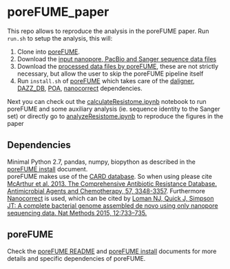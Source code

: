 # poreFUME_paper
This repo allows to reproduce the analysis in the poreFUME paper.
Run ```run.sh``` to setup the analysis, this will:

1.  Clone into [poreFUME](https://github.com/EvdH0/poreFUME).
2.  Download the [input nanopore, PacBio and Sanger sequence data files](http://www.student.dtu.dk/~evand/poreFUME_data/poreFUME_paper_data.tar.gz)
3.  Download the [processed data files by poreFUME](http://www.student.dtu.dk/~evand/poreFUME_data/poreFUME_paper_OUTPUT.tar.gz), these are not strictly necessary, but allow the user to skip the poreFUME pipeline itself
4.  Run ```install.sh``` of [poreFUME](https://github.com/EvdH0/poreFUME) which takes care of the [daligner](https://github.com/thegenemyers/DALIGNER), [DAZZ_DB](https://github.com/thegenemyers/DAZZ_DB), [POA](http://sourceforge.net/projects/poamsa/), [nanocorrect](https://github.com/jts/nanocorrect) dependencies.

Next you can check out the [calculateResistome.ipynb](calculateResistome.ipynb) notebook to run poreFUME and some auxiliary analysis (ie. sequence identity to the Sanger set) or directly go to [analyzeResistome.ipynb](analyzeResistome.ipynb) to reproduce the figures in the paper

## Dependencies
Minimal Python 2.7, pandas, numpy, biopython as described in the [poreFUME install](https://github.com/EvdH0/poreFUME/blob/master/INSTALL.md) document.  
poreFUME makes use of the [CARD database](https://card.mcmaster.ca/). So when using please cite [McArthur et al. 2013. The Comprehensive Antibiotic Resistance Database. Antimicrobial Agents and Chemotherapy, 57, 3348-3357](http://www.ncbi.nlm.nih.gov/pubmed/23650175). Furthermore [Nanocorrect](https://github.com/jts/nanocorrect) is used, which can be cited by [Loman NJ, Quick J, Simpson JT: A complete bacterial genome assembled de novo using only nanopore sequencing data. Nat Methods 2015, 12:733–735.](http://www.nature.com/nmeth/journal/v12/n8/abs/nmeth.3444.html)


## poreFUME
Check the [poreFUME README](https://github.com/EvdH0/poreFUME/README.md) and [poreFUME install](https://github.com/EvdH0/poreFUME/INSTALL.md) documents for more details and specific dependencies of poreFUME.
